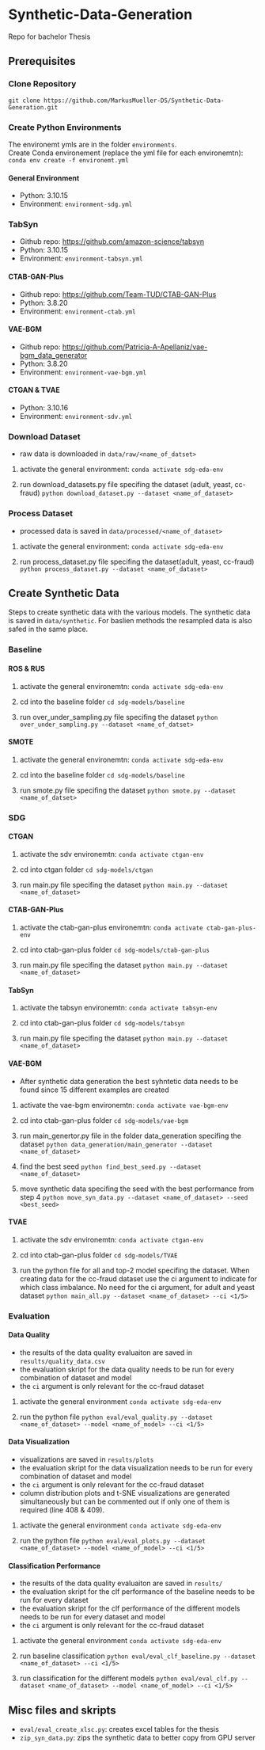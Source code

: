 # Synthetic-Data-Generation

Repo for bachelor Thesis

## Prerequisites

### Clone Repository

`git clone https://github.com/MarkusMueller-DS/Synthetic-Data-Generation.git`

### Create Python Environments

The environemt ymls are in the folder `environments`.  
Create Conda environement (replace the yml file for each environemtn):  
`conda env create -f environemt.yml`

#### General Environment

- Python: 3.10.15
- Environment: `environment-sdg.yml`

### TabSyn

- Github repo: https://github.com/amazon-science/tabsyn
- Python: 3.10.15
- Environment: `environment-tabsyn.yml`

#### CTAB-GAN-Plus

- Github repo: https://github.com/Team-TUD/CTAB-GAN-Plus
- Python: 3.8.20
- Environment: `environment-ctab.yml`

#### VAE-BGM

- Github repo: https://github.com/Patricia-A-Apellaniz/vae-bgm_data_generator
- Python: 3.8.20
- Environment: `environment-vae-bgm.yml`

#### CTGAN & TVAE

- Python: 3.10.16
- Environment: `environment-sdv.yml`

### Download Dataset

- raw data is downloaded in `data/raw/<name_of_datset>`

1. activate the general environment:
   `conda activate sdg-eda-env`

2. run download_datasets.py file specifing the dataset (adult, yeast, cc-fraud)
   `python download_dataset.py --dataset <name_of_dataset>`

### Process Dataset

- processed data is saved in `data/processed/<name_of_dataset>`

1. activate the general environment:
   `conda activate sdg-eda-env`

2. run process_dataset.py file specifing the dataset(adult, yeast, cc-fraud)
   `python process_dataset.py --dataset <name_of_dataset>`

## Create Synthetic Data

Steps to create synthetic data with the various models. The synthetic data is saved in `data/synthetic`. For baslien methods the resampled data is also safed in the same place.

### Baseline

#### ROS & RUS

1. activate the general environemtn:
   `conda activate sdg-eda-env`

2. cd into the baseline folder
   `cd sdg-models/baseline`

3. run over_under_sampling.py file specifing the dataset
   `python over_under_sampling.py --dataset <name_of_datset>`

#### SMOTE

1. activate the general environemtn:
   `conda activate sdg-eda-env`

2. cd into the baseline folder
   `cd sdg-models/baseline`

3. run smote.py file specifing the dataset
   `python smote.py --dataset <name_of_datset>`

### SDG

#### CTGAN

1. activate the sdv environemtn:
   `conda activate ctgan-env`

2. cd into ctgan folder
   `cd sdg-models/ctgan`

3. run main.py file specifing the dataset
   `python main.py --dataset <name_of_dataset>`

#### CTAB-GAN-Plus

1. activate the ctab-gan-plus environemtn:
   `conda activate ctab-gan-plus-env`

2. cd into ctab-gan-plus folder
   `cd sdg-models/ctab-gan-plus`

3. run main.py file specifing the dataset
   `python main.py --dataset <name_of_dataset>`

#### TabSyn

1. activate the tabsyn environemtn:
   `conda activate tabsyn-env`

2. cd into ctab-gan-plus folder
   `cd sdg-models/tabsyn`

3. run main.py file specifing the dataset
   `python main.py --dataset <name_of_dataset>`

#### VAE-BGM

- After synthetic data generation the best syhntetic data needs to be found since 15 different examples are created

1. activate the vae-bgm environemtn:
   `conda activate vae-bgm-env`

2. cd into ctab-gan-plus folder
   `cd sdg-models/vae-bgm`

3. run main_genertor.py file in the folder data_generation specifing the dataset
   `python data_generation/main_generator --dataset <name_of_dataset>`

4. find the best seed
   `python find_best_seed.py --dataset <name_of_dataset>`

5. move synthetic data specifing the seed with the best performance from step 4
   `python move_syn_data.py --dataset <name_of_dataset> --seed <best_seed>`

#### TVAE

1. activate the sdv environemtn:
   `conda activate ctgan-env`

2. cd into ctab-gan-plus folder
   `cd sdg-models/TVAE`

3. run the python file for all and top-2 model specifing the dataset. When creating data for the cc-fraud dataset use the ci argument to indicate for which class imbalance. No need for the ci argument, for adult and yeast dataset
   `python main_all.py --dataset <name_of_dataset> --ci <1/5>`

### Evaluation

#### Data Quality

- the results of the data quality evaluaiton are saved in `results/quality_data.csv`
- the evaluation skript for the data quality needs to be run for every combination of dataset and model
- the `ci` argument is only relevant for the cc-fraud dataset

1. activate the general environment
   `conda activate sdg-eda-env`

2. run the python file
   `python eval/eval_quality.py --dataset <name_of_dataset> --model <name_of_model> --ci <1/5>`

#### Data Visualization

- visualizations are saved in `results/plots`
- the evaluation skript for the data visualization needs to be run for every combination of dataset and model
- the `ci` argument is only relevant for the cc-fraud dataset
- column distribution plots and t-SNE visualizations are generated simultaneously but can be commented out if only one of them is required (line 408 & 409).

1. activate the general environment
   `conda activate sdg-eda-env`

2. run the python file
   `python eval/eval_plots.py --dataset <name_of_dataset> --model <name_of_model> --ci <1/5>`

#### Classification Performance

- the results of the data quality evaluaiton are saved in `results/`
- the evaluation skript for the clf performance of the baseline needs to be run for every dataset
- the evaluation skript for the clf performance of the different models needs to be run for every dataset and model
- the `ci` argument is only relevant for the cc-fraud dataset

1. activate the general environment
   `conda activate sdg-eda-env`

2. run baseline classification
   `python eval/eval_clf_baseline.py --dataset <name_of_dataset> --ci <1/5>`

3. run classification for the different models
   `python eval/eval_clf.py --dataset <name_of_dataset> --model <name_of_model> --ci <1/5>`

## Misc files and skripts

- `eval/eval_create_xlsc.py`: creates excel tables for the thesis
- `zip_syn_data.py`: zips the synthetic data to better copy from GPU server
